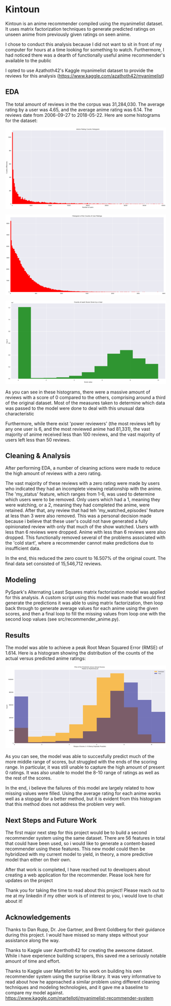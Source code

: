# Kintoun
Kintoun is an anime recommender compiled using the myanimelist dataset. It uses matrix factorization techniques to generate predicted ratings on unseen anime from previously given ratings on seen anime.

I chose to conduct this analysis because I did not want to sit in front of my computer for hours at a time looking for something to watch. Furthermore, I had noticed there was a dearth of functionally useful anime recommender's available to the public

I opted to use Azathoth42's Kaggle myanimelist dataset to provide the reviews for this analysis (https://www.kaggle.com/azathoth42/myanimelist)

## EDA
The total amount of reviews in the the corpus was 31,284,030. The average rating by a user was 4.65, and the average anime rating was 6.14. The reviews date from 2006-09-27 to 2018-05-22. Here are some histograms for the dataset:

![Histogram of individual anime's counts of ratings](https://github.com/Jameshskelton/Anime_Recommender/blob/master/images/anime_ratings_hist.png)

![Histogram of individual user's counts of ratings](https://github.com/Jameshskelton/Anime_Recommender/blob/master/images/user_ratings_hist.png)

![The original distribution of scores in the corpus](https://github.com/Jameshskelton/Anime_Recommender/blob/master/images/original_dist_score.png)

As you can see in these histograms, there were a massive amount of reviews with a score of 0 compared to the others, comprising around a third of the original dataset. Most of the measures taken to determine which data was passed to the model were done to deal with this unusual data characteristic

Furthermore, while there exist 'power reviewers' (the most reviews left by any one user is 6, and the most reviewed anime had 81,331), the vast majority of anime received less than 100 reviews, and the vast majority of users left less than 50 reviews.

## Cleaning & Analysis
After performing EDA, a number of cleaning actions were made to reduce the high amount of reviews with a zero rating.

The vast majority of these reviews with a zero rating were made by users who indicated they had an incomplete viewing relationship with the anime. The 'my_status' feature, which ranges from 1-6, was used to determine which users were to be removed. Only users which had a 1, meaning they were watching, or a 2, meaning they had completed the anime, were retained. After that, any review that had teh 'my_watched_episodes' feature at less than 3 were also removed. This was a personal decision made because i believe that these user's could not have generated a fully opinionated review with only that much of the show watched. Users with less than 6 reviews were dropped. Anime with less than 6 reviews were also dropped. This functionally removed several of the problems associated with the 'cold start', where a recommender cannot make predictions due to insufficient data.

In the end, this reduced the zero count to 16.507% of the original count. The final data set consisted of 15,546,712 reviews.

## Modeling
PySpark's Alternating Least Squares matrix factorization model was applied for this analysis. A custom script using this model was made that would first generate the predictions it was able to using matrix factorization, then loop back through to generate average values for each anime using the given scores, and then a final loop to fill the missing values from loop one with the second loop values (see src/recommender_anime.py).

## Results
The model was able to achieve a peak Root Mean Squared Error (RMSE) of 1.614. Here is a histogram showing the distribution of the counts of the actual versus predicted anime ratings:

![Histogram of the actual rating counts versus the predicted rating counts](https://github.com/Jameshskelton/Anime_Recommender/blob/master/images/preds_v_actuals.png)

As you can see, the model was able to succesfully predict much of the more middle range of scores, but struggled with the ends of the scoring range. In particular, it was still unable to capture the high amount of present 0 ratings. It was also unable to model the 8-10 range of ratings as well as the rest of the scores.

In the end, i believe the failures of this model are largely related to how missing values were filled. Using the average rating for each anime works well as a stopgap for a better method, but it is evident from this histogram that this method does not address the problem very well.

## Next Steps and Future Work
The first major next step for this project would be to build a second recommender system using the same dataset. There are 56 features in total that could have been used, so i would like to generate a content-based recommender using these features. This new model could then be hybridized with my current model to yield, in theory, a more predictive model than either on their own.

After that work is completed, I have reached out to developers about creating a web application for the recommender. Please look here for updates on the project

Thank you for taking the time to read about this project! Please reach out to me at my linkedin if my other work is of interest to you, i would love to chat about it!

## Acknowledgements
Thanks to Dan Rupp, Dr. Joe Gartner, and Brent Goldberg for their guidance during this project. I would have missed so many steps without your assistance along the way.

Thanks to Kaggle user Azerthoth42 for creating the awesome dataset. While i have experience building scrapers, this saved me a seriously notable amount of time and effort.

Thanks to Kaggle user Martelloti for his work on building his own recommender system using the surprise library. It was very informative to read about how he approached a similar problem using different cleaning techniques and modeling technologies, and it gave me a baseline to compare my model against. https://www.kaggle.com/martelloti/myanimelist-recommender-system
